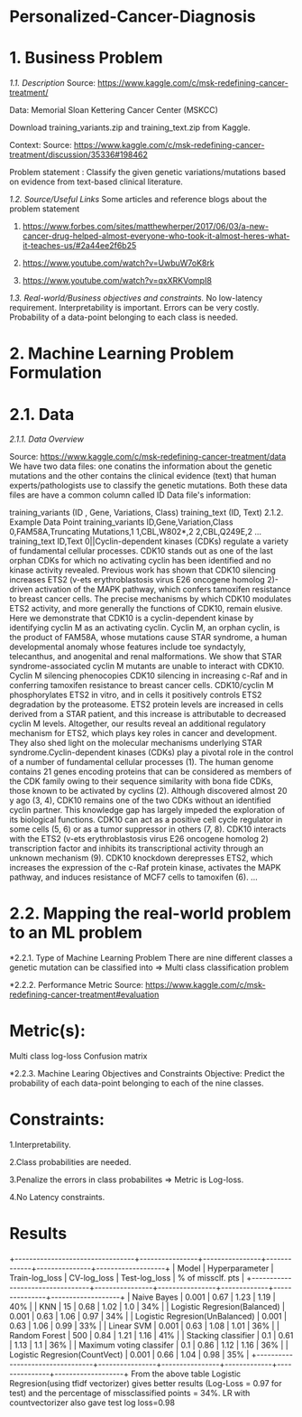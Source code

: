 # Personalized-Cancer-Diagnosis

# 1. Business Problem

*1.1. Description*
Source: https://www.kaggle.com/c/msk-redefining-cancer-treatment/

Data: Memorial Sloan Kettering Cancer Center (MSKCC)

Download training_variants.zip and training_text.zip from Kaggle.

Context:
Source: https://www.kaggle.com/c/msk-redefining-cancer-treatment/discussion/35336#198462

Problem statement :
Classify the given genetic variations/mutations based on evidence from text-based clinical literature.

 *1.2. Source/Useful Links*
Some articles and reference blogs about the problem statement

1. https://www.forbes.com/sites/matthewherper/2017/06/03/a-new-cancer-drug-helped-almost-everyone-who-took-it-almost-heres-what-it-teaches-us/#2a44ee2f6b25

2. https://www.youtube.com/watch?v=UwbuW7oK8rk

3. https://www.youtube.com/watch?v=qxXRKVompI8

*1.3. Real-world/Business objectives and constraints.*
No low-latency requirement.
Interpretability is important.
Errors can be very costly.
Probability of a data-point belonging to each class is needed.

# 2. Machine Learning Problem Formulation

# 2.1. Data

*2.1.1. Data Overview*
 
Source: https://www.kaggle.com/c/msk-redefining-cancer-treatment/data
We have two data files: one conatins the information about the genetic mutations and the other contains the clinical evidence (text) that human experts/pathologists use to classify the genetic mutations.
Both these data files are have a common column called ID
Data file's information:

training_variants (ID , Gene, Variations, Class)
training_text (ID, Text)
2.1.2. Example Data Point
training_variants
ID,Gene,Variation,Class
0,FAM58A,Truncating Mutations,1
1,CBL,W802*,2
2,CBL,Q249E,2
...
training_text
ID,Text
0||Cyclin-dependent kinases (CDKs) regulate a variety of fundamental cellular processes. CDK10 stands out as one of the last orphan CDKs for which no activating cyclin has been identified and no kinase activity revealed. Previous work has shown that CDK10 silencing increases ETS2 (v-ets erythroblastosis virus E26 oncogene homolog 2)-driven activation of the MAPK pathway, which confers tamoxifen resistance to breast cancer cells. The precise mechanisms by which CDK10 modulates ETS2 activity, and more generally the functions of CDK10, remain elusive. Here we demonstrate that CDK10 is a cyclin-dependent kinase by identifying cyclin M as an activating cyclin. Cyclin M, an orphan cyclin, is the product of FAM58A, whose mutations cause STAR syndrome, a human developmental anomaly whose features include toe syndactyly, telecanthus, and anogenital and renal malformations. We show that STAR syndrome-associated cyclin M mutants are unable to interact with CDK10. Cyclin M silencing phenocopies CDK10 silencing in increasing c-Raf and in conferring tamoxifen resistance to breast cancer cells. CDK10/cyclin M phosphorylates ETS2 in vitro, and in cells it positively controls ETS2 degradation by the proteasome. ETS2 protein levels are increased in cells derived from a STAR patient, and this increase is attributable to decreased cyclin M levels. Altogether, our results reveal an additional regulatory mechanism for ETS2, which plays key roles in cancer and development. They also shed light on the molecular mechanisms underlying STAR syndrome.Cyclin-dependent kinases (CDKs) play a pivotal role in the control of a number of fundamental cellular processes (1). The human genome contains 21 genes encoding proteins that can be considered as members of the CDK family owing to their sequence similarity with bona fide CDKs, those known to be activated by cyclins (2). Although discovered almost 20 y ago (3, 4), CDK10 remains one of the two CDKs without an identified cyclin partner. This knowledge gap has largely impeded the exploration of its biological functions. CDK10 can act as a positive cell cycle regulator in some cells (5, 6) or as a tumor suppressor in others (7, 8). CDK10 interacts with the ETS2 (v-ets erythroblastosis virus E26 oncogene homolog 2) transcription factor and inhibits its transcriptional activity through an unknown mechanism (9). CDK10 knockdown derepresses ETS2, which increases the expression of the c-Raf protein kinase, activates the MAPK pathway, and induces resistance of MCF7 cells to tamoxifen (6). ...

# 2.2. Mapping the real-world problem to an ML problem

*2.2.1. Type of Machine Learning Problem
There are nine different classes a genetic mutation can be classified into => Multi class classification problem


*2.2.2. Performance Metric
Source: https://www.kaggle.com/c/msk-redefining-cancer-treatment#evaluation

# Metric(s):

Multi class log-loss
Confusion matrix

*2.2.3. Machine Learing Objectives and Constraints
Objective: Predict the probability of each data-point belonging to each of the nine classes.

# Constraints:

1.Interpretability.

2.Class probabilities are needed.

3.Penalize the errors in class probabilites => Metric is Log-loss.

4.No Latency constraints.

# Results
+---------------------------------+----------------+----------------+-------------+---------------+-------------------+
|              Model              | Hyperparameter | Train-log_loss | CV-log_loss | Test-log_loss | % of missclf. pts |
+---------------------------------+----------------+----------------+-------------+---------------+-------------------+
|           Naive Bayes           |     0.001      |      0.67      |     1.23    |      1.19     |        40%        |
|               KNN               |       15       |      0.68      |     1.02    |      1.0      |        34%        |
|   Logistic Regresion(Balanced)  |     0.001      |      0.63      |     1.06    |      0.97     |        34%        |
|  Logistic Regresion(UnBalanced) |     0.001      |      0.63      |     1.06    |      0.99     |        33%        |
|            Linear SVM           |     0.001      |      0.63      |     1.08    |      1.01     |        36%        |
|           Random Forest         |      500       |      0.84      |     1.21    |      1.16     |        41%        |
|        Stacking classifier      |      0.1       |      0.61      |     1.13    |      1.1      |        36%        |
|     Maximum voting classifer    |      0.1       |      0.86      |     1.12    |      1.16     |        36%        |
|   Logistic Regresion(CountVect) |     0.001      |      0.66      |     1.04    |      0.98     |        35%        |
+---------------------------------+----------------+----------------+-------------+---------------+-------------------+
From the above table Logistic Regresion(using tfidf vectorizer) gives better results (Log-Loss = 0.97 for test) and the percentage of missclassified points = 34%.
LR with countvectorizer also gave test log loss=0.98
